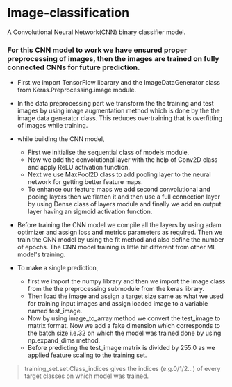 # Image-classification
A Convolutional Neural Network(CNN) binary classifier model.

### For this CNN model to work we have ensured proper preprocessing of images, then the images are trained on fully connected CNNs for future prediction.

* First we import TensorFlow libarary and the ImageDataGenerator class from Keras.Preprocessing.image module.

* In the data preprocessing part we transform the the training and test images by using image augmentation method which is done by the the image data generator class.  This reduces overtraining that is overfitting of images while training.


* while building the CNN model, 

  * First we initialise the sequential class of models module.
  * Now we add the convolutional layer with the help of Conv2D class and apply ReLU activation function. 
  * Next we use MaxPool2D class to add pooling layer to the neural network for getting better feature maps. 
  * To enhance our feature maps we add second convolutional and pooing layers then we flatten it and then use a full connection layer by using Dense class of layers module and finally we add an output layer having an sigmoid activation function.


* Before training the CNN model we compile all the layers by using adam optimizer and assign loss and metrics parameters as required. Then we train the CNN model by using the fit method and also define the number of epochs. The CNN model training is little bit different from other ML model's training.


* To make a single prediction,

  * first we import the numpy library and then we import the image class from the the preprocessing submodule from the keras library. 
  * Then load the image and assign a target size same as what we used for training input images and assign loaded image to a variable named test_image.  
  * Now by using image_to_array method we convert the test_image to matrix format. Now we add a fake dimension which corresponds to the batch size i.e.32 on which the model was trained done by using np.expand_dims method.
  * Before predicting the test_image matrix is divided by 255.0 as we applied feature scaling to the training set.

> training_set.set.Class_indices gives the indices (e.g.0/1/2...) of every target classes on which model was trained.
